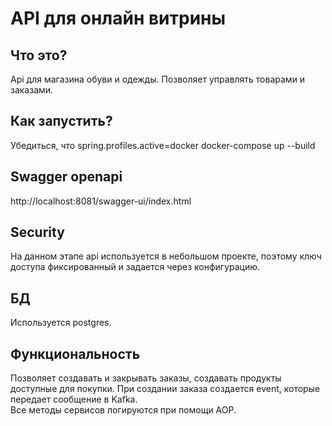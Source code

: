 # API для онлайн витрины 
## Что это?
Api для магазина обуви и одежды. Позволяет управлять товарами и заказами.

## Как запустить?
Убедиться, что spring.profiles.active=docker
docker-compose up --build

## Swagger openapi
http://localhost:8081/swagger-ui/index.html

## Security
На данном этапе api используется в небольшом проекте, поэтому ключ доступа фиксированный и задается через конфигурацию.

## БД
Используется postgres.

## Функциональность
Позволяет создавать и закрывать заказы, создавать продукты доступные для покупки. При создании заказа создается event, которые передает сообщение в Kafka.  
Все методы сервисов логируются при помощи AOP.

